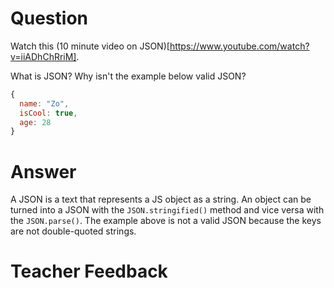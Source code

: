 # Question

Watch this (10 minute video on JSON)[https://www.youtube.com/watch?v=iiADhChRriM].

What is JSON? Why isn't the example below valid JSON?

```js
{
  name: "Zo",
  isCool: true,
  age: 28
}
```

# Answer

A JSON is a text that represents a JS object as a string. An object can be turned into a JSON with the `JSON.stringified()` method and vice versa with the `JSON.parse()`. The example above is not a valid JSON because the keys are not double-quoted strings.

# Teacher Feedback

